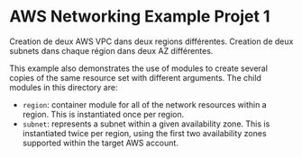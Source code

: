 # AWS Networking Example Projet 1

Creation de deux AWS VPC dans deux regions différentes.
Creation de deux subnets dans chaque région dans deux AZ différentes.



This example also demonstrates the use of modules to create several copies of
the same resource set with different arguments. The child modules in this
directory are:

* `region`: container module for all of the network resources within a region. This is instantiated once per region.
* `subnet`: represents a subnet within a given availability zone. This is instantiated twice per region, using the first two availability zones supported within the target AWS account.
